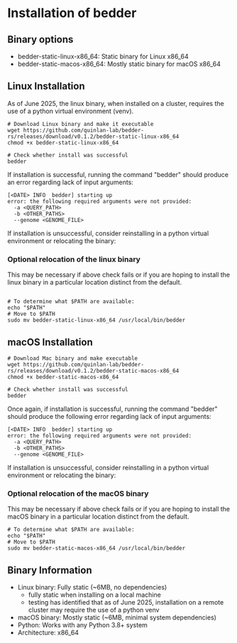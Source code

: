 # Installation of bedder 
## Binary options
- bedder-static-linux-x86_64: Static binary for Linux x86_64 
- bedder-static-macos-x86_64: Mostly static binary for macOS x86_64 

## Linux Installation
As of June 2025, the linux binary, when installed on a cluster, requires the use of a python virtual environment (venv). 
```
# Download Linux binary and make it executable
wget https://github.com/quinlan-lab/bedder-rs/releases/download/v0.1.2/bedder-static-linux-x86_64
chmod +x bedder-static-linux-x86_64

# Check whether install was successful
bedder

```
If installation is successful, running the command "bedder" should produce an error regarding lack of input arguments:
```
[<DATE> INFO  bedder] starting up
error: the following required arguments were not provided:
  -a <QUERY_PATH>
  -b <OTHER_PATHS>
  --genome <GENOME_FILE>
```

If installation is unsuccessful, consider reinstalling in a python virtual environment or relocating the binary:

### Optional relocation of the linux binary
This may be necessary if above check fails or if you are hoping to install the linux binary in a particular location distinct from the default. 

```

# To determine what $PATH are available: 
echo "$PATH"
# Move to $PATH
sudo mv bedder-static-linux-x86_64 /usr/local/bin/bedder

```

## macOS Installation 
```
# Download Mac binary and make executable
wget https://github.com/quinlan-lab/bedder-rs/releases/download/v0.1.2/bedder-static-macos-x86_64
chmod +x bedder-static-macos-x86_64

# Check whether install was successful
bedder

```
Once again, if installation is successful, running the command "bedder" should produce the following error regarding lack of input arguments:
```
[<DATE> INFO  bedder] starting up
error: the following required arguments were not provided:
  -a <QUERY_PATH>
  -b <OTHER_PATHS>
  --genome <GENOME_FILE>
```
If installation is unsuccessful, consider reinstalling in a python virtual environment or relocating the binary:

### Optional relocation of the macOS binary 
This may be necessary if above check fails or if you are hoping to install the macOS binary in a particular location distinct from the default. 
```
# To determine what $PATH are available: 
echo "$PATH"
# Move to $PATH
sudo mv bedder-static-macos-x86_64 /usr/local/bin/bedder

```

## Binary Information 
- Linux binary: Fully static (~6MB, no dependencies)
    - fully static when installing on a local machine
    - testing has identified that as of June 2025, installation on a remote cluster may require the use of a python venv
- macOS binary: Mostly static (~6MB, minimal system dependencies)
- Python: Works with any Python 3.8+ system
- Architecture: x86_64